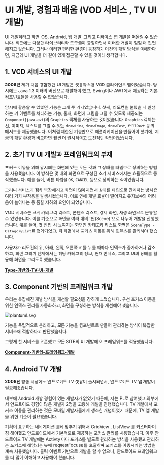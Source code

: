 # UI 개발, 경험과 배움 (VOD 서비스 , TV UI 개발)

UI 개발이라고 하면 iOS, Android, 웹 개발, 그리고 디바이스 앱 개발을 떠올릴 수 있습니다. 최근에는 다양한 라이브러리와 도구들이 등장하면서 이러한 개발이 점점 더 간편해지고 있습니다. 그러나 이러한
편리한 환경이 등장하기 이전의 개발 방식을 이해한다면, 지금의 UI 개발을 더 깊이 있게 접근할 수 있을 것이라 생각합니다.

## 1. VOD 서비스의 UI 개발

**2008년** 제가 처음 경험했던 UI 개발은 셋톱박스용 VOD 클라이언트 앱이었습니다. 당시에는 Java 1.3 이하의 버전으로 개발해야 했고, Swing이나 AWT에서 제공하는 기본 컴포넌트들을 사용할 수
없었습니다.

당시에 활용할 수 있었던 기능은 크게 두 가지였습니다. 첫째, 리모컨을 눌렀을 때 발생하는 키 이벤트를 처리하는 기능, 둘째, 화면에 그림을 그릴 수 있도록 제공되는 `Component`(`java.awt`)의
`Graphics` 객체를 사용하는 것이었습니다. `Graphics` 객체는 선, 이미지, 텍스트를 그릴 수 있는 `drawLine`, `drawImage`, `drawText`, `fillRect` 등의 메서드를
제공했습니다. 이처럼 제한된 기능만으로 애플리케이션을 만들어야 했기에, 지금의 개발 환경과 비교하면 훨씬 더 원시적이고 도전적인 작업이었습니다.

## 2. 초기 TV UI 개발과 프레임워크의 부재

포커스 이동을 위해 당시에는 화면에 있는 모든 것과 그 상태를 타입으로 정의하는 방법을 사용했습니다. 이 방식은 몇 개의 화면으로 구성된 초기 서비스에서는 효율적으로 동작했습니다. 예를 들어, 버튼 타입을 `OK`,
`CANCEL` 등으로 정의하는 식이었습니다.

그러나 서비스가 점차 복잡해지고 화면이 많아지면서 상태를 타입으로 관리하는 방식은 여러 가지 부작용을 발생시켰습니다. 이로 인해 개발 효율이 떨어지고 유지보수의 어려움이 늘어나는 등 품질 저하의 요인이 되었습니다.

VOD 서비스는 크게 카테고리 리스트, 콘텐츠 리스트, 상세 화면, 재생 화면으로 분류할 수 있었습니다. 이를 기준으로 화면을 여러 개의 '씬(Scene)'으로 나누어 개발을 진행했습니다. 예를 들어, 첫 진입 시
보여지는 화면인 카테고리 리스트 화면은 `SceneType - CategoryList`로 정의되었고, 이 화면에서 포커스 이동을 위해 인덱스를 관리해야 했습니다.

사용자가 리모컨의 위, 아래, 왼쪽, 오른쪽 키를 누를 때마다 인덱스가 증가하거나 감소하고, 화면 그리기 단계에서는 해당 카테고리 정보, 현재 인덱스, 그리고 UI의 상태를 활용해 화면을 그리도록 했습니다.

[**Type-기반의-TV-UI-개발**](Type-기반의-TV-UI-개발.md)

## 3. Component 기반의 프레임워크 개발

우리는 복잡해진 개발 방식을 개선할 필요성을 강하게 느꼈습니다.
우선 포커스 이동을 위한 인덱스 관리를 자동화하고, 화면을 구성하는 방식을 개선해야 했습니다.

![plantuml.svg](plantuml.svg)

기능을 독립적으로 분리하고, 모든 기능을 컴포넌트로 만들어 관리하는 방식이 복잡한 서비스에 적합하다고 판단했습니다.

그렇게 첫 서비스를 오픈했고 모든 SITE의 UI 개발에 이 프레임워크를 적용했습니다.

[**Component-기반의-프레임워크-개발**](Component-기반의-프레임워크-개발.md)

## 4. Android TV 개발

**2008년** 방송 시장에도 안드로이드 TV 셋탑이 출시되면서, 안드로이드 TV 앱 개발이 필요해졌습니다.

내부에 Android 개발 경험이 있는 개발자가 없었기 때문에, 저는 PL로 참여했고 외부에서 안드로이드 경험이 많은 개발자 2명을 고용해 개발을 진행했습니다. TV 개발에서 포커스 이동을 관리하는 것은 모바일 개발자들에게 생소한 개념이었기 때문에, TV 앱 개발을 위한 기준이 필요했습니다.

기획이 요구하는 네비게이션 룰에 맞추기 위해서 GridView , ListView 를 커스터마이징 해야했고 안드로이드에서 기본적으로 제공하는 포커스 관리를 사용했습니다.
이후 안드로이드 TV 개발에는 Activty 마다 포커스를 별도로 관리하는 방식을 사용했고 관리하는 포커스에 해당되는 뷰에 requestFocus()를 호출하여 포커스를 이동시키는 방법을 계속 사용했습니다.
클릭 이벤트 기반으로 개발을 할 수 없으니, 안드로이드 프레임워크를 더 많이 이해하고 사용해야 했습니다.





